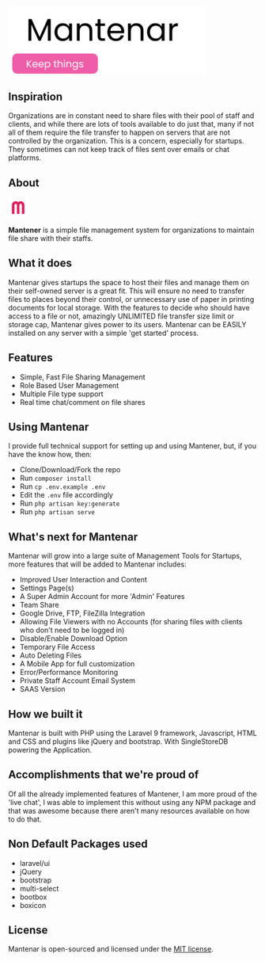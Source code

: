 <p align="left"><a href="https://mantenar.com" target="_blank"><img src="public/images/mantenar_logo.svg" width="400" alt="Mantenar Logo"></a></p>

## Inspiration
Organizations are in constant need to share files with their pool of staff and clients, and while there are lots of tools available to do just that, many if not all of them require the file transfer to happen on servers that are not controlled by the organization.
This is a concern, especially for startups. They sometimes can not keep track of files sent over emails or chat platforms.

## About
<a href="https://mantenar.com" target="_blank"><img src="public/images/mantenar.svg" alt="Mantenar Icon" height='40px'></a>

**Mantener** is a simple file management system for organizations to maintain file share with their staffs.

## What it does
Mantenar gives startups the space to host their files and manage them on their self-owned server is a great fit. This will ensure no need to transfer files to places beyond their control, or unnecessary use of paper in printing documents for local storage.
With the features to decide who should have access to a file or not, amazingly UNLIMITED file transfer size limit or storage cap, Mantenar gives power to its users.
Mantenar can be EASILY installed on any server with a simple 'get started' process.

## Features
- Simple, Fast File Sharing Management
- Role Based User Management
- Multiple File type support
- Real time chat/comment on file shares

## Using Mantenar
I provide full technical support for setting up and using Mantener, but, if you have the know how, then:
- Clone/Download/Fork the repo
- Run `composer install`
- Run `cp .env.example .env`
- Edit the `.env` file accordingly
- Run `php artisan key:generate`
- Run `php artisan serve`

## What's next for Mantenar
Mantenar will grow into a large suite of Management Tools for Startups, more features that will be added to Mantenar includes:
- Improved User Interaction and Content
- Settings Page(s)
- A Super Admin Account for more 'Admin' Features
- Team Share
- Google Drive, FTP, FileZilla Integration
- Allowing File Viewers with no Accounts (for sharing files with clients who don't need to be logged in)
- Disable/Enable Download Option
- Temporary File Access
- Auto Deleting Files
- A Mobile App for full customization
- Error/Performance Monitoring
- Private Staff Account Email System
- SAAS Version

## How we built it
Mantenar is built with PHP using the Laravel 9 framework, Javascript, HTML and CSS and plugins like jQuery and bootstrap. With SingleStoreDB powering the Application.

## Accomplishments that we're proud of
Of all the already implemented features of Mantener, I am more proud of the 'live chat', I was able to implement this without using any NPM package and that was awesome because there aren't many resources available on how to do that.

## Non Default Packages used
- laravel/ui
- jQuery
- bootstrap
- multi-select
- bootbox
- boxicon

## License
Mantenar is open-sourced and licensed under the [MIT license](https://opensource.org/licenses/MIT).

